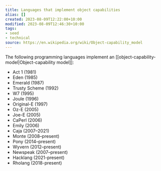 ```yaml
---
title: Languages that implement object capabilities
alias: []
created: 2023-08-09T12:22:00+10:00
modified: 2023-08-09T12:46:30+10:00
tags:
- seed
- technical
source: https://en.wikipedia.org/wiki/Object-capability_model
---
```

The following programming languages implement an [[object-capability-model|Object-capability model]]:
- Act 1 (1981)
- Eden (1985)
- Emerald (1987)
- Trusty Scheme (1992)
- W7 (1995)
- Joule (1996)
- Original-E (1997)
- Oz-E (2005)
- Joe-E (2005)
- CaPerl (2006)
- Emily (2006)
- Caja (2007–2021)
- Monte (2008–present)
- Pony (2014–present)
- Wyvern (2012–present)
- Newspeak (2007–present)
- Hacklang (2021-present)
- Rholang (2018-present)